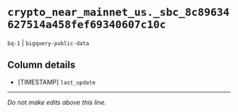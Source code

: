 # `crypto_near_mainnet_us._sbc_8c89634627514a458fef69340607c10c`
`bq-1` | `bigquery-public-data`

## Column details
* [TIMESTAMP] `last_update`

-------------------------------------------------------------------------------
*Do not make edits above this line.*
